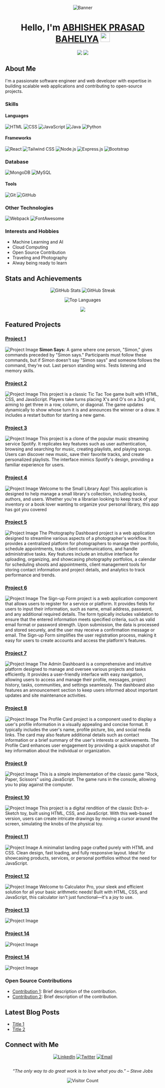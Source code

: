 <!-- Header Section -->
<p align="center">
  <img src="images/banner.jpeg" alt="Banner"/>
</p>
<h1 align="center">Hello, I'm <a href="https://abhishek-prasad-baheliya.github.io/Portfolio-_website/">ABHISHEK PRASAD BAHELIYA</a> <img src="https://media.giphy.com/media/hvRJCLFzcasrR4ia7z/giphy.gif" width="30px"></h1>
<p align="center">
  <a href="https://twitter.com/74401Abhishek"><img src="https://img.shields.io/twitter/follow/ABHISHEK-PRASAD-BAHELIYA?style=social"></a>
  <a href="https://github.com/ABHISHEK-PRASAD-BAHELIYA"><img src="https://img.shields.io/github/followers/ABHISHEK-PRASAD-BAHELIYA?style=social"></a>
</p>

<!-- About Me Section -->

## About Me

I'm a passionate software engineer and web developer with expertise in building scalable web applications and contributing to open-source projects.

### Skills

#### Languages

![HTML](https://img.shields.io/badge/HTML5-E34F26?style=for-the-badge&logo=html5&logoColor=white)
![CSS](https://img.shields.io/badge/CSS3-1572B6?style=for-the-badge&logo=css3&logoColor=white)
![JavaScript](https://img.shields.io/badge/JavaScript-F7DF1E?style=for-the-badge&logo=javascript&logoColor=black)
![Java](https://img.shields.io/badge/Java-007396?style=for-the-badge&logo=java&logoColor=white)
![Python](https://img.shields.io/badge/Python-3776AB?style=for-the-badge&logo=python&logoColor=white)

#### Frameworks

![React](https://img.shields.io/badge/React-20232A?style=for-the-badge&logo=react&logoColor=61DAFB)
![Tailwind CSS](https://img.shields.io/badge/Tailwind_CSS-38B2AC?style=for-the-badge&logo=tailwind-css&logoColor=white)
![Node.js](https://img.shields.io/badge/Node.js-339933?style=for-the-badge&logo=nodedotjs&logoColor=white)
![Express.js](https://img.shields.io/badge/Express.js-000000?style=for-the-badge&logo=express&logoColor=white)
![Bootstrap](https://img.shields.io/badge/Bootstrap-563D7C?style=for-the-badge&logo=bootstrap&logoColor=white)

### Database

![MongoDB](https://img.shields.io/badge/MongoDB-4EA94B?style=for-the-badge&logo=mongodb&logoColor=white)
![MySQL](https://img.shields.io/badge/MySQL-4479A1?style=for-the-badge&logo=mysql&logoColor=white)

#### Tools

![Git](https://img.shields.io/badge/Git-F05032?style=for-the-badge&logo=git&logoColor=white)
![GitHub](https://img.shields.io/badge/GitHub-181717?style=for-the-badge&logo=github&logoColor=white)

### Other Technologies

![Webpack](https://img.shields.io/badge/Webpack-8DD6F9?style=for-the-badge&logo=webpack&logoColor=black)
![FontAwesome](https://img.shields.io/badge/FontAwesome-339AF0?style=for-the-badge&logo=fontawesome&logoColor=white)

### Interests and Hobbies

- Machine Learning and AI
- Cloud Computing
- Open Source Contribution
- Traveling and Photography
- Alway being ready to learn

<!-- Statistics and Achievements Section -->

## Stats and Achievements

<p align="center">
  <img src="https://github-readme-stats.vercel.app/api?username=ABHISHEK-PRASAD-BAHELIYA&show_icons=true&theme=radical" alt="GitHub Stats" />
  <img src="https://github-readme-streak-stats.herokuapp.com/?user=ABHISHEK-PRASAD-BAHELIYA&theme=radical" alt="GitHub Streak" />
</p>
<p align="center">
  <img src="https://github-readme-stats.vercel.app/api/top-langs/?username=ABHISHEK-PRASAD-BAHELIYA&layout=compact&theme=radical" alt="Top Languages" />
</p>
<p align="center">
  <a href="https://www.credly.com/badges/your-certification-url"><img src="https://img.shields.io/badge/Certified%20Professional-BadgeColor?style=for-the-badge&logo=certification-logo&logoColor=white"></a>
</p>

<!-- Projects and Contributions Section -->

## Featured Projects

### [Project 1](https://abhishek-prasad-baheliya.github.io/Simon-say-Game-/)

![Project Image](images/Siman-say-Game.png)
**Simon Says:** A game where one person, "Simon," gives commands preceded by "Simon says." Participants must follow these commands, but if Simon doesn't say "Simon says" and someone follows the command, they're out. Last person standing wins. Tests listening and memory skills.

### [Project 2](https://abhishek-prasad-baheliya.github.io/Tic-Tac-Toe-Game/)

![Project Image](images/Tic-tac-toe.png)
This project is a classic Tic Tac Toe game built with HTML, CSS, and JavaScript. Players take turns placing X's and O's on a 3x3 grid, aiming to get three in a row, column, or diagonal. The game updates dynamically to show whose turn it is and announces the winner or a draw. It includes a restart button for starting a new game.

### [Project 3](https://abhishek-prasad-baheliya.github.io/Spotify-clone/)

![Project Image](images/spotify.png)
This project is a clone of the popular music streaming service Spotify. It replicates key features such as user authentication, browsing and searching for music, creating playlists, and playing songs. Users can discover new music, save their favorite tracks, and create personalized playlists. The interface mimics Spotify's design, providing a familiar experience for users.

### [Project 4](https://abhishek-prasad-baheliya.github.io/Library-App/)

![Project Image](images/Library.png)
Welcome to the Small Library App! This application is designed to help manage a small library's collection, including books, authors, and users. Whether you're a librarian looking to keep track of your inventory or a book lover wanting to organize your personal library, this app has got you covered

### [Project 5](https://abhishek-prasad-baheliya.github.io/Photography-Dashboard/)

![Project Image](images/Photography.png)
The Photography Dashboard project is a web application designed to streamline various aspects of a photographer's workflow. It provides a centralized platform for photographers to manage their portfolio, schedule appointments, track client communications, and handle administrative tasks. Key features include an intuitive interface for uploading, organizing, and showcasing photography portfolios, a calendar for scheduling shoots and appointments, client management tools for storing contact information and project details, and analytics to track performance and trends.

### [Project 6](https://abhishek-prasad-baheliya.github.io/Sign-up-Form/)

![Project Image](images/sign-up-form.png)
The Sign-up Form project is a web application component that allows users to register for a service or platform. It provides fields for users to input their information, such as name, email address, password, and any additional required details. The form typically includes validation to ensure that the entered information meets specified criteria, such as valid email format or password strength. Upon submission, the data is processed and stored securely, and the user may receive a confirmation message or email. The Sign-up Form simplifies the user registration process, making it easy for users to create accounts and access the platform's features.

### [Project 7](https://abhishek-prasad-baheliya.github.io/Admin-Dashboard/)

![Project Image](images/Admin-Dashboard.png)
The Admin Dashboard is a comprehensive and intuitive platform designed to manage and oversee various projects and tasks efficiently. It provides a user-friendly interface with easy navigation, allowing users to access and manage their profile, messages, project history, tasks, communities, and settings seamlessly. The dashboard also features an announcement section to keep users informed about important updates and site maintenance activities.

### [Project 8](https://abhishek-prasad-baheliya.github.io/Profile-card/)

![Project Image](images/Profilecard.png)
The Profile Card project is a component used to display a user's profile information in a visually appealing and concise format. It typically includes the user's name, profile picture, bio, and social media links. The card may also feature additional details such as contact information or a brief summary of the user's interests or achievements. The Profile Card enhances user engagement by providing a quick snapshot of key information about the individual or organization.

### [Project 9](https://abhishek-prasad-baheliya.github.io/Rock-Paper-Scissors/)

![Project Image](images/Rock.png)
This is a simple implementation of the classic game "Rock, Paper, Scissors" using JavaScript. The game runs in the console, allowing you to play against the computer.

### [Project 10](https://abhishek-prasad-baheliya.github.io/Etch-a-Sketch/)

![Project Image](images/sketch.png)
This project is a digital rendition of the classic Etch-a-Sketch toy, built using HTML, CSS, and JavaScript. With this web-based version, users can create intricate drawings by moving a cursor around the screen, simulating the knobs of the physical toy.

### [Project 11](https://abhishek-prasad-baheliya.github.io/Landing-page/)

![Project Image](images/Landing-page.png)
A minimalist landing page crafted purely with HTML and CSS. Clean design, fast loading, and fully responsive layout. Ideal for showcasing products, services, or personal portfolios without the need for JavaScript.

### [Project 12](https://abhishek-prasad-baheliya.github.io/Calculator-Pro/)

![Project Image](images/calc.png)
Welcome to Calculator Pro, your sleek and efficient solution for all your basic arithmetic needs! Built with HTML, CSS, and JavaScript, this calculator isn't just functional—it's a joy to use.

### [Project 13](https://abhishek-prasad-baheliya.github.io/Tailwind-css-projects/)

![Project Image](images/tailwind.png)

### [Project 14](https://abhishek-prasad-baheliya.github.io/Drum-kit/)

![Project Image](images/Drumkit.png)

### [Project 14](https://abhishek-prasad-baheliya.github.io/Analog-clock/)

![Project Image](images/Analogclock.png)

### Open Source Contributions

- [Contribution 1](https://github.com/repo/project): Brief description of the contribution.
- [Contribution 2](https://github.com/repo/project): Brief description of the contribution.

<!-- Blog Posts Section -->

## Latest Blog Posts

<!-- BLOG-POST-LIST:START -->

- [Title 1](https://yourblog.com/title1)
- [Title 2](https://yourblog.com/title2)
<!-- BLOG-POST-LIST:END -->

<!-- Contact and Connect Section -->

## Connect with Me

<p align="center">
  <a href="https://www.linkedin.com/in/abhishek-prasad-baheliya"><img src="https://img.shields.io/badge/LinkedIn-%230077B5.svg?style=for-the-badge&logo=linkedin&logoColor=white" alt="LinkedIn" /></a>
  <a href="https://twitter.com/74401Abhishek"><img src="https://img.shields.io/badge/Twitter-%231DA1F2.svg?style=for-the-badge&logo=twitter&logoColor=white" alt="Twitter" /></a>
  <a href="mailto:singhabhishek74401.com"><img src="https://img.shields.io/badge/Email-D14836?style=for-the-badge&logo=gmail&logoColor=white" alt="Email" /></a>
</p>

## <!-- Footer Section -->

<p align="center">
  <i>“The only way to do great work is to love what you do.” – Steve Jobs</i>
</p>
<p align="center">
  <img src="https://visitor-badge.glitch.me/badge?page_id=ABHISHEK-PRASAD-BAHELIYA" alt="Visitor Count">
</p>
